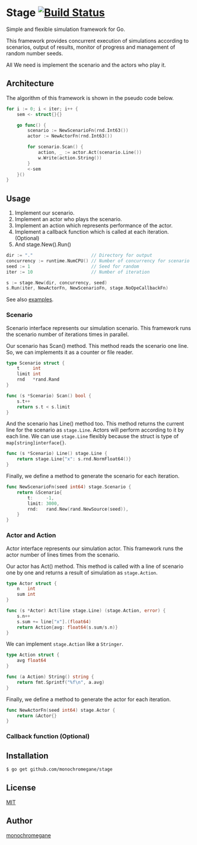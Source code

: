 # Stage [![Build Status](https://travis-ci.org/monochromegane/stage.svg?branch=master)](https://travis-ci.org/monochromegane/stage)

Simple and flexible simulation framework for Go.

This framework provides concurrent execution of simulations according to scenarios, output of results, monitor of progress and management of random number seeds.

All We need is implement the scenario and the actors who play it.

## Architecture

The algorithm of this framework is shown in the pseudo code below.

```go
for i := 0; i < iter; i++ {
    sem <- struct{}{}

    go func() {
        scenario := NewScenarioFn(rnd.Int63())
        actor := NewActorFn(rnd.Int63())

        for scenario.Scan() {
            action, _ := actor.Act(scenario.Line())
            w.Write(action.String())
        }
        <-sem
    }()
}
```

## Usage

1. Implement our scenario.
1. Implement an actor who plays the scenario.
1. Implement an action which represents performance of the actor.
1. Implement a callback function which is called at each iteration. (Optional)
1. And stage.New().Run()

```go
dir := "."                      // Directory for output
concurrency := runtime.NumCPU() // Number of concurrency for scenario
seed := 1                       // Seed for random
iter := 10                      // Number of iteration

s := stage.New(dir, concurrency, seed)
s.Run(iter, NewActorFn, NewScenarioFn, stage.NoOpeCallbackFn)
```

See also [examples](https://github.com/monochromegane/stage/blob/master/_examples).


### Scenario

Scenario interface represents our simulation scenario.
This framework runs the scenario number of iterations times in parallel.

Our scenario has Scan() method.
This method reads the scenario one line.
So, we can implements it as a counter or file reader.

```go
type Scenario struct {
    t     int
    limit int
    rnd   *rand.Rand
}

func (s *Scenario) Scan() bool {
    s.t++
    return s.t < s.limit
}
```

And the scenario has Line() method too.
This method returns the current line for the scenario as `stage.Line`.
Actors will perform according to it by each line.
We can use `stage.Line` flexibly because the struct is type of `map[string]interface{}`.

```go
func (s *Scenario) Line() stage.Line {
    return stage.Line{"x": s.rnd.NormFloat64()}
}
```

Finally, we define a method to generate the scenario for each iteration.

```go
func NewScenarioFn(seed int64) stage.Scenario {
    return &Scenario{
        t:     -1,
        limit: 3000,
        rnd:   rand.New(rand.NewSource(seed)),
    }
}
```

### Actor and Action

Actor interface represents our simulation actor.
This framework runs the actor number of lines times from the scenario.

Our actor has Act() method.
This method is called with a line of scenario one by one and returns a result of simulation as `stage.Action`.

```go
type Actor struct {
    n   int
    sum int
}

func (s *Actor) Act(line stage.Line) (stage.Action, error) {
    s.n++
    s.sum += line["x"].(float64)
    return Action{avg: float64(s.sum/s.n)}
}
```

We can implement `stage.Action` like a `Stringer`.

```go
type Action struct {
    avg float64
}

func (a Action) String() string {
    return fmt.Sprintf("%f\n", a.avg)
}
```

Finally, we define a method to generate the actor for each iteration.

```go
func NewActorFn(seed int64) stage.Actor {
    return &Actor{}
}
```

### Callback function (Optional)

## Installation

```sh
$ go get github.com/monochromegane/stage
```

## License

[MIT](https://github.com/monochromegane/stage/blob/master/LICENSE)

## Author

[monochromegane](https://github.com/monochromegane)
